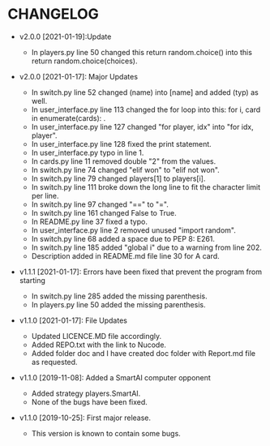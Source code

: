 # CHANGELOG
* v2.0.0 [2021-01-19]:Update
  - In players.py line 50 changed this return random.choice() into this return random.choice(choices).

* v2.0.0 [2021-01-17]: Major Updates 
  - In switch.py line 52 changed (name) into [name] and added (typ) as well.
  - In user_interface.py line 113 changed the for loop into this: for i, card in enumerate(cards): .
  - In user_interface.py line 127 changed "for player, idx" into "for idx, player".
  - In user_interface.py line 128 fixed the print statement.
  - In user_interface.py typo in line 1.
  - In cards.py line 11 removed double "2" from the values.
  - In switch.py line 74 changed "elif won" to "elif not won".
  - In switch.py line 79 changed players[1] to players[i].
  - In switch.py line 111 broke down the long line to fit  the character limit per line.
  - In switch.py line 97 changed "==" to "=".
  - In switch.py line 161 changed False to True. 
  - In README.py line 37 fixed a typo.
  - In user_interface.py line 2 removed unused "import random".
  - In switch.py line 68 added a space due to PEP 8: E261.
  - In switch.py line 185 added "global i" due to a warning from line 202.
  - Description added in README.md file line 30 for A card. 
  
* v1.1.1 [2021-01-17]: Errors have been fixed that prevent the program from starting
  - In switch.py line 285 added the missing parenthesis.
  - In players.py line 50 added the missing parenthesis.
 
* v1.1.0 [2021-01-17]: File Updates
  - Updated LICENCE.MD file accordingly.
  - Added REPO.txt with the link to Nucode.
  - Added folder doc and I have created doc folder with Report.md file as requested.

* v1.1.0 [2019-11-08]: Added a SmartAI computer opponent
  - Added strategy players.SmartAI.
  - None of the bugs have been fixed.

* v1.1.0 [2019-10-25]: First major release.
  - This version is known to contain some bugs.
